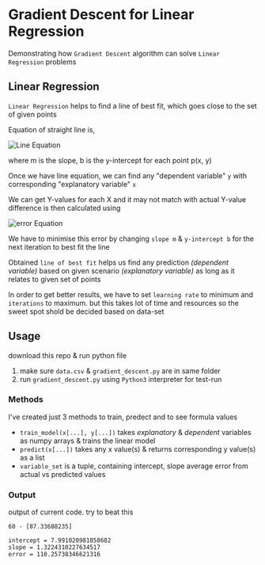 # Gradient Descent for Linear Regression

Demonstrating how `Gradient Descent` algorithm can solve `Linear Regression` problems

## Linear Regression

`Linear Regression` helps to find a line of best fit, which goes close to the set of given points

Equation of straight line is,

![Line Equation](http://latex2png.com/output//latex_36e24d2caaa6ec79a0967c31517d8d58.png) 

where m is the slope, b is the y-intercept for each point p(x, y)

Once we have line equation, we can find any "dependent variable" `y` with corresponding "explanatory variable" `x`

We can get Y-values for each X and it may not match with actual Y-value
difference is then calculated using

![error Equation](http://latex2png.com/output//latex_cc30596a0cab8136c6aa10e8efe99c84.png)

We have to minimise this error by changing `slope m` & `y-intercept b` for the next iteration to best fit the line

Obtained `line of best fit` helps us find any prediction _(dependent variable)_ based on given scenario _(explanatory variable)_ as long as it relates to given set of points

In order to get better results, we have to set `learning rate` to minimum and `iterations` to maximum. but this takes lot of time and resources
so the sweet spot shold be decided based on data-set

## Usage
download this repo & run python file

1. make sure `data.csv` & `gradient_descent.py` are in same folder
2. run `gradient_descent.py` using `Python3` interpreter for test-run

### Methods
I've created just 3 methods to train, predect and to see formula values

- `train_model(x[...], y[...])` takes _explanatory_ & _dependent_ variables as numpy arrays & trains the linear model
- `predict(x[...])` takes any x value(s) & returns corresponding y value(s) as a list
- `variable_set` is a tuple, containing intercept, slope average error from actual vs predicted values

### Output
output of current code. try to beat this

```
60 - [87.33688235]

intercept = 7.991020981858682
slope = 1.3224310227634517
error = 110.25738346621316
```

